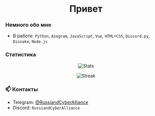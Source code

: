 <h1 align="center"> Привет </h1>

###  Немного обо мне

-  В работе: `Python`, `Aiogram`, `JavaScript`, `Vue`, `HTML+CSS`, `Discord.py`, `Disnake`, `Node.js`



###  Статистика

<p align="center">
  <img src="https://github-readme-stats.vercel.app/api?username=russiancyberalliance&show_icons=true&theme=tokyonight" alt="Stats" />
</p>

<p align="center">
  <img src="https://github-readme-streak-stats.herokuapp.com/?user=russiancyberalliance&theme=tokyonight" alt="Streak" />
</p>



### 📫 Контакты

- Telegram: [@RussiandCyberAlliance](https://t.me/RussiandCyberAlliance)
- Discord: `RussiandCyberAlliance`



